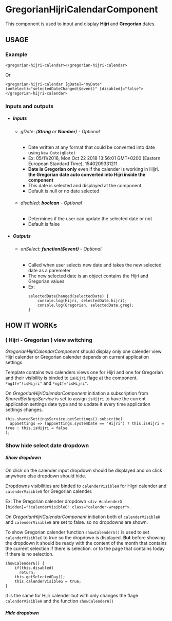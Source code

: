 # GregorianHijriCalendarComponent

This component is used to input and  display **Hijri** and **Gregorian** dates.


## USAGE

### Example

```
<gregorian-hijri-calendar></gregorian-hijri-calendar>
```
Or
```
<gregorian-hijri-calendar [gDate]="myDate" (onSelect)="selectedDateChanged($event)" [disabled]="false"></gregorian-hijri-calendar>
```

### Inputs and outputs

- ##### Inputs
    * ###### gDate: (**String** or **Number**) - *Optional*
        - Date written at any format that could be converted into date using ``` New Date(gDate) ``` 
        - Ex: 05/11/2016, Mon Oct 22 2018 13:56:01 GMT+0200 (Eastern European Standard Time), 1540209331211
        - **Date is Gregorian only** even if the calender is working in Hijri. **the Gregorian date auto converted into Hijri inside the component**
        - This date is selected and displayed at the component
        - Default is null or no date selected
        
    * ###### disabled: **boolean** - *Optional*
        - Determines if the user can update the selected date or not
        - Default is false

- ##### Outputs
    * ######  onSelect: **function($event)** - *Optional*
        - Called when user selects new date and takes the new selected date as a paremeter
        - The new selected date is an object contains the Hijri and Gregorian values
        - Ex: 
            ```
            selectedDateChanged(selectedDate) {
                console.log(Hijri, selectedDate.hijri);
                console.log(Gregorian, selectedDate.greg);
            }
            ```


## HOW IT WORKs

### ( Hijri - Gregorian ) view switching

*GregorianHijriCalendarComponent* should display only one calender view Hijri calender or Gregorian calender depends on current application settings.

Template contains two calenders views one for Hijri and one for Gregorian and their visibility is binded to ```isHijri```
 flage at the component. ```*ngIf="!isHijri"``` and ```*ngIf="isHijri"```.

On *GregorianHijriCalendarComponent* initiation a subscription from *SharedSettingsService* is set to assign ```isHijri``` to have the 
current application settings date type and to update it every time application settings changes.

```
this.sharedSettingsService.getSettings().subscribe(
  appSettings => (appSettings.systemDate == "Hijri") ? this.isHijri = true : this.isHijri = false
);
```

### Show hide select date dropdown

##### Show dropdown

On click on the calender input dropdown should be displayed and on click anywhere else dropdown should hide.

Dropdowns visibilities are binded to ```calenderVisibleH``` for Higri calender and ```calenderVisibleG``` for Gregorian calender.

Ex: The Gregorian calender dropdown ```<div #calenderG [hidden]="!calenderVisibleG" class="calender-wrapper">```.

On *GregorianHijriCalendarComponent* initiation both of  ```calenderVisibleH``` and ```calenderVisibleG``` are set to false. so no dropdowns are shown.

To show Gregorian calender function ```showCalenderG()``` is used to set ```calenderVisibleG``` to true so the dropdown is displayed. **But** before 
showing the dropdown it should be ready with the content of the month that contains the current selection if there is selection.
or to the page that contains today if there is no selection.

```
showCalenderG() {
    if(this.disabled)
      return;
    this.getSelectedDay();
    this.calenderVisibleG = true;
}
```

It is the same for Hijri calender but with only changes the flage ```calenderVisibleH``` and the function ```showCalenderH()```

##### Hide dropdown


